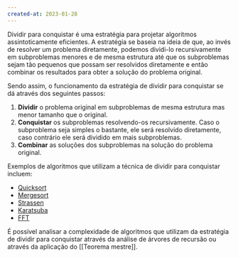 ```yaml
---
created-at: 2023-01-28
---
```


Dividir para conquistar é uma estratégia para projetar algoritmos assintoticamente eficientes. A estratégia se baseia na ideia de que, ao invés de resolver um problema diretamente, podemos dividi-lo recursivamente em subproblemas menores e de mesma estrutura até que os subproblemas sejam tão pequenos que possam ser resolvidos diretamente e então combinar os resultados para obter a solução do problema original.

Sendo assim, o funcionamento da estratégia de dividir para conquistar se dá através dos seguintes passos:

1. **Dividir** o problema original em subproblemas de mesma estrutura mas menor tamanho que o original.
2. **Conquistar** os subproblemas resolvendo-os recursivamente. Caso o subproblema seja simples o bastante, ele será resolvido diretamente, caso contrário ele será dividido em mais subproblemas.
3. **Combinar** as soluções dos subproblemas na solução do problema original.

Exemplos de algoritmos que utilizam a técnica de dividir para conquistar incluem:

- [Quicksort](https://en.wikipedia.org/wiki/Quicksort)
- [Mergesort](https://en.wikipedia.org/wiki/Merge_sort)
- [Strassen](https://en.wikipedia.org/wiki/Strassen_algorithm)
- [Karatsuba](https://en.wikipedia.org/wiki/Karatsuba_algorithm)
- [FFT](https://en.wikipedia.org/wiki/Fast_Fourier_transform)

É possível analisar a complexidade de algoritmos que utilizam da estratégia de dividir para conquistar através da análise de árvores de recursão ou através da aplicação do [[Teorema mestre]].
